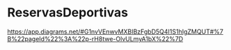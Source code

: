 # ReservasDeportivas
https://app.diagrams.net/#G1nvVEnwvMXBIBzFgbD5Q4I1S1hIgZMQUT#%7B%22pageId%22%3A%22p-rH8twe-OlvULmyA1bX%22%7D
